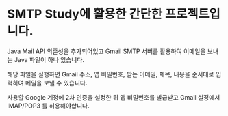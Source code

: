 # SMTP Study에 활용한 간단한 프로젝트입니다.

Java Mail API 의존성을 추가되어있고 Gmail SMTP 서버를 활용하여 이메일을 보내는 Java 파일이 하나 있습니다.

해당 파일을 실행하면 Gmail 주소, 앱 비밀번호, 받는 이메일, 제목, 내용을 순서대로 입력하여 메일을 보낼 수 있습니다.

사용할 Google 계정에 2차 인증을 설정한 뒤 앱 비밀번호를 발급받고 Gmail 설정에서 IMAP/POP3 를 허용해야합니다.
